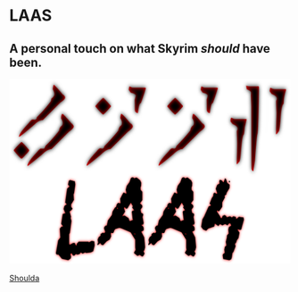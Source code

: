 # **LAAS**
## A personal touch on what Skyrim **_should_** have been.
   ![Screenshot](splash.png)

[Shoulda](https://github.com/BEEF-Gaming/LAAS/blob/main/README.md#a-personal-touch-on-what-skyrim-should-have-been)

